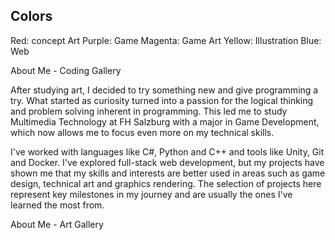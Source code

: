 ## Colors
Red: concept Art
Purple: Game
Magenta: Game Art
Yellow: Illustration
Blue: Web


About Me - Coding Gallery

After studying art, I decided to try something new and give programming a try. What started as curiosity turned into a passion for the logical thinking and problem solving inherent in programming. This led me to study Multimedia Technology at FH Salzburg with a major in Game Development, which now allows me to focus even more on my technical skills. 

I've worked with languages like C#, Python and C++ and tools like Unity, Git and Docker. I've explored full-stack web development, but my projects have shown me that my skills and interests are better used in areas such as game design, technical art and graphics rendering. The selection of projects here represent key milestones in my journey and are usually the ones I've learned the most from.

About Me - Art Gallery


